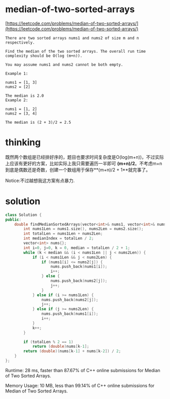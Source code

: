 # median-of-two-sorted-arrays

[https://leetcode.com/problems/median-of-two-sorted-arrays/](https://leetcode.com/problems/median-of-two-sorted-arrays/)

```
There are two sorted arrays nums1 and nums2 of size m and n respectively.

Find the median of the two sorted arrays. The overall run time complexity should be O(log (m+n)).

You may assume nums1 and nums2 cannot be both empty.

Example 1:

nums1 = [1, 3]
nums2 = [2]

The median is 2.0
Example 2:

nums1 = [1, 2]
nums2 = [3, 4]

The median is (2 + 3)/2 = 2.5
```

# thinking

既然两个数组是已经排好序的，题目也要求时间复杂度是O(log(m+n))，不过实际上应该有更好的方案，比如实际上我只需要遍历一半即可 **(m+n)/2**。不考虑m+n到底是偶数还是奇数，创建一个数组用于保存**(m+n)/2 + 1**就完事了。

Notice:不过越想我这方案有点暴力.

# solution

```c++
class Solution {
public:
    double findMedianSortedArrays(vector<int>& nums1, vector<int>& nums2) {
        int nums1Len = nums1.size(), nums2Len = nums2.size();
        int totalLen = nums1Len + nums2Len;
        int medianIndex = totalLen / 2;
        vector<int> nums{};
        int i=0, j=0, k = 0, median = totalLen / 2 + 1;
        while (k < median && (i < nums1Len || j < nums2Len)) {
            if (i < nums1Len && j < nums2Len) {
                if (nums1[i] <= nums2[j]) {
                    nums.push_back(nums1[i]);
                    i++;
                } else {
                    nums.push_back(nums2[j]);
                    j++;
                }
            } else if (i >= nums1Len) {
                nums.push_back(nums2[j]);
                j++;
            } else if (j >= nums2Len) {
                nums.push_back(nums1[i]);
                i++;
            }
            k++;
        }

        if (totalLen % 2 == 1)
            return (double)nums[k-1];
        return (double)(nums[k-1] + nums[k-2]) / 2;
    }
};
```

Runtime: 28 ms, faster than 87.67% of C++ online submissions for Median of Two Sorted Arrays.

Memory Usage: 10 MB, less than 99.14% of C++ online submissions for Median of Two Sorted Arrays.
